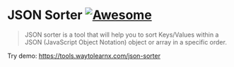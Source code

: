 # JSON Sorter [![Awesome](https://cdn.rawgit.com/sindresorhus/awesome/d7305f38d29fed78fa85652e3a63e154dd8e8829/media/badge.svg)](https://github.com/sindresorhus/awesome)

>JSON sorter is a tool that will help you to sort Keys/Values within a JSON (JavaScript Object Notation) object or array in a specific order.

Try demo: https://tools.waytolearnx.com/json-sorter
